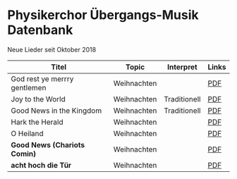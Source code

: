 # Physikerchor Übergangs-Musik Datenbank


Neue Lieder seit Oktober 2018

| Titel | Topic | Interpret | Links |
|----- | ---------------- | ------------------------- | ------------------------------- |
| God rest ye merrry gentlemen | Weihnachten| | [PDF](pages/song_database/weihnachten_neu/god_rest_ye_merry_gentlemen/god_rest_ye_merry_gentlemen.pdf) |
| Joy to the World | Weihnachten | Traditionell | [PDF](pages/song_database/weihnachten_neu/joy_to_the_world/joy_to_the_world.pdf)|
| Good News in the Kingdom | Weihnachten | Traditionell | [PDF](pages/song_database/weihnachten_neu/good_news_in_the_kingdom/good_news_in_the_kingdom.pdf) |
| Hark the Herald | Weihnachten |  | [PDF](pages/song_database/weihnachten_neu/hark_the_herald/hark_the_herald_angels_sing.pdf) |
| O Heiland | Weihnachten | | [PDF](pages/song_database/weihnachten_neu/o_heiland/o_heiland.pdf) |
| **Good News (Chariots Comin)** | Weihnachten | | [PDF](pages/song_database/weihnachten_neu/good_news/good_news.pdf) |
| **acht hoch die Tür** | Weihnachten | | [PDF](pages/song_database/weihnachten_neu/macht_hoch/macht_hoch.pdf) |
